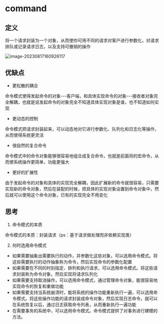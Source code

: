 # command

## 定义

将一个请求封装为一个对象，从而使你可用不同的请求对客户进行参数化，对请求排队或记录请求日志，以及支持可撤销的操作

![image-20230817160926117](https://cdn.jsdelivr.net/gh/zhecks/static_resources/images/202308171609671.png)

## 优缺点

* 更松散的耦合

命令模式使得发起命令的对象---客户端，和具体实现命令的对象---接收者对象完全解耦，也就是说发起命令的对象完全不知道具体实现对象是谁，也不知道如何实现

* 更动态的控制

命令模式把请求封装起来，可以动态地对它进行参数化、队列化和日志化等操作，从而使得系统更灵活

* 很自然的复合命令

命令模式中的命令对象能够很容易地组合成复合命令，也就是前面将的宏命令，从而使系统操作更简单，功能更强大

* 更好的扩展性

由于发起命令的对象和具体的实现完全解耦，因此扩展新的命令就很容易，只需要实现新的命令对象，然后在装配的时候，把具体的实现对象设置到命令对象中，然后就可以使用这个命令对象，已有的实现完全不用变化

## 思考

1. 命令模式的本质

命令模式的本质：封装请求（ps：基于请求做处理而非依赖实现类）

2. 何时选用命令模式

* 如果需要抽象出需要执行的动作，并参数化这些对象，可以选用命令模式。将这些需要执行的动作抽象称为命令，然后实现命令的参数化配置
* 如果需要在不同的时刻指定、排列和执行请求，可以选用命令模式。将这些请求封装称为命令对象，然后实现将请求队列化
* 如果需要支持取消操作，可以选用命令模式，通过管理命令对象，能很容易地实现命令的恢复和重做功能
* 如果需要支持当系统崩溃时，能将系统的操作功能重新执行一遍，可以选用命令模式。将这些操作功能的请求封装成命令对象，然后实现日志命令，就可以在系统恢复以后，通过日志获取命令列表，从而重新执行一遍功能
* 在需要事务的系统中，可以选用命令模式。命令模式提供了对事务进行建模的方法。